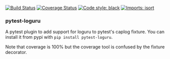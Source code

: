 [![Build Status](https://github.com/mcarans/pytest-loguru/workflows/build/badge.svg)](https://github.com/mcarans/pytest-loguru/actions?query=workflow%3Abuild)
[![Coverage Status](https://codecov.io/gh/mcarans/pytest-loguru/branch/main/graph/badge.svg?token=JpWZc5js4y)](https://codecov.io/gh/mcarans/pytest-loguru)
[![Code style: black](https://img.shields.io/badge/code%20style-black-000000.svg)](https://github.com/psf/black)
[![Imports: isort](https://img.shields.io/badge/%20imports-isort-%231674b1?style=flat&labelColor=ef8336)](https://pycqa.github.io/isort/)

### pytest-loguru

A pytest plugin to add support for loguru to pytest's caplog fixture. You can install 
it from pypi with `pip install pytest-loguru`.

Note that coverage is 100% but the coverage tool is confused by the fixture decorator.
